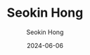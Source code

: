 ---
layout: personal_info  # FIXED! DO NOT CHANGE!
author: Seokin Hong    # your name
title:  Seokin Hong    # your name
date:   2024-06-06

images: [
    images/members/seokin_hong.png  # your profile image path (relavant to assets/)
]

params:
    position:  "Principal Investigator"  # one of ["Principal Investigator", "PhD Course", "Master Course", "Graduate"]
    job_title: "Assistant Professor"     # all of the students should specify the title of himself as a "Researcher"
    telephone: "+82-31-299-4915"         # phone number (if you don't want to upload your phone number, comment or remove this line!)
    email:     "seokin@skku.edu"         # school email address

    interests: [   # fill out your research interests
        "Computer Architecture", 
        "Memory Systems"
    ]

    biography: |   # fill out your short biography... Introduce yourself!
        I am an Assistant Professor in the Department of Semiconductor Systems Engineerings at Sungkyunkwan University (SKKU). My major research experiences and interests include the design of low power, reliable, and high-performance microarchitectures and memory systems. I received the PhD in Computer Science from KAIST, Korea, in 2015. Prior to joining SKKU, I was a Research Scientist at IBM TJ Watson Research Center and a Senior Engineer at Samsung Electronics. 

    publications:
        - {
            pub_title: "SAVector: Vectored Systolic Arrays",
            pub_venue: "IEEE Access",
            pub_date:  "2024-03-25"
        }
        - {
            pub_title: "Facto-CNN: Memory-Efficient CNN Training with Low-rank Tensor Factorization and Lossy Tensor Compression",
            pub_venue: "15th Asian Conference on Machine Learning (ACML)",
            pub_date:  "2024-02-27"
        }
        - {
            pub_title: "Conveyor: Towards Asynchronous Dataflow in Systolic Array to Exploit Unstructured Sparsity",
            pub_venue: "2023 IEEE 41st International Conference on Computer Design (ICCD)",
            pub_date:  "2023-11-06"
        }
---